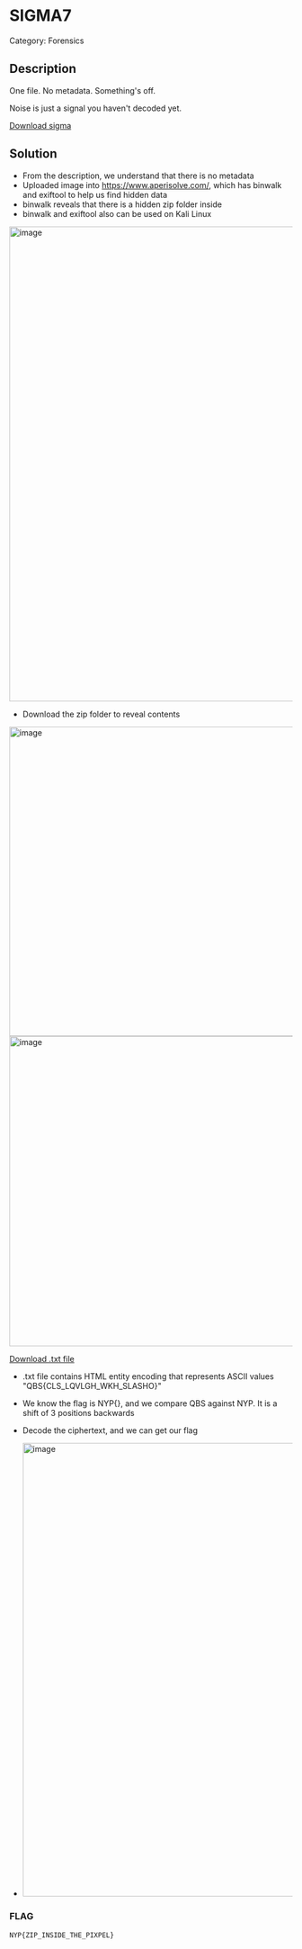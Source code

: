 # SIGMA7 

Category: Forensics

## Description
One file. No metadata. Something's off.

Noise is just a signal you haven't decoded yet.

[Download sigma](https://github.com/Diablo2912/CTF-Writeups/blob/main/NYP%20InfoSec%20June%20CTF%202025/.files/sigma.jpg)

## Solution 
- From the description, we understand that there is no metadata 
- Uploaded image into https://www.aperisolve.com/, which has binwalk and exiftool to help us find hidden data
- binwalk reveals that there is a hidden zip folder inside
- binwalk and exiftool also can be used on Kali Linux 
  
<img width="844" alt="image" src="https://github.com/user-attachments/assets/22cd0121-deb8-44c7-8c68-220a3c268fb1" />

- Download the zip folder to reveal contents

<img width="550" alt="image" src="https://github.com/user-attachments/assets/8920377e-4b69-4f60-8599-21de87988180" />

<img width="551" alt="image" src="https://github.com/user-attachments/assets/90e2c845-22f4-4828-81b4-42663a8949aa" />

[Download .txt file](https://github.com/Diablo2912/CTF-Writeups/blob/main/NYP%20InfoSec%20June%20CTF%202025/.files/01000110%2001101100%2001100001%2001100111%2000001010.txt)
- .txt file contains HTML entity encoding that represents ASCII values "QBS{CLS_LQVLGH_WKH_SLASHO}"
- We know the flag is NYP{}, and we compare QBS against NYP. It is a shift of 3 positions backwards
- Decode the ciphertext, and we can get our flag
  
- <img width="806" alt="image" src="https://github.com/user-attachments/assets/6c0957b4-c402-4901-982e-475f9a352200" />


### FLAG
    NYP{ZIP_INSIDE_THE_PIXPEL}
